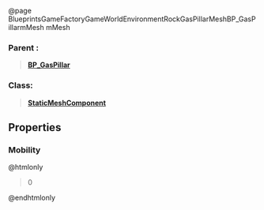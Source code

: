 @page BlueprintsGameFactoryGameWorldEnvironmentRockGasPillarMeshBP_GasPillarmMesh mMesh
### Parent :
<b><a href="_blueprints_game_factory_game_world_environment_rock_gas_pillar_mesh_b_p__gas_pillar.html"><blockquote>BP_GasPillar</blockquote></a></b>
### Class:
<b><a href="_class_script_static_mesh_component.html"><blockquote>StaticMeshComponent</blockquote></a></b>
## Properties
### Mobility
@htmlonly
<blockquote>0</blockquote>
@endhtmlonly

